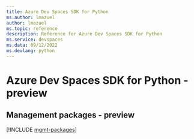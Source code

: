 ```yaml
---
title: Azure Dev Spaces SDK for Python
ms.author: lmazuel
author: lmazuel
ms.topic: reference
description: Reference for Azure Dev Spaces SDK for Python
ms.service: devspaces
ms.data: 09/12/2022
ms.devlang: python
---
```

# Azure Dev Spaces SDK for Python - preview

## Management packages - preview
[!INCLUDE [mgmt-packages](dev-spaces-mgmt-index.md)]
